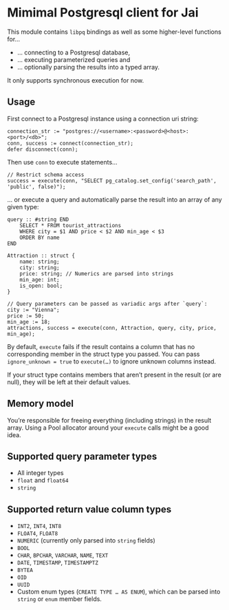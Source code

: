 # Mimimal Postgresql client for Jai

This module contains `libpq` bindings as well as some higher-level functions for…
* … connecting to a Postgresql database,
* … executing parameterized queries and
* … optionally parsing the results into a typed array.

It only supports synchronous execution for now.

## Usage

First connect to a Postgresql instance using a connection uri string:

```Jai
connection_str := "postgres://<username>:<password>@<host>:<port>/<db>";
conn, success := connect(connection_str);
defer disconnect(conn);
```

Then use `conn` to execute statements…

```Jai
// Restrict schema access
success = execute(conn, "SELECT pg_catalog.set_config('search_path', 'public', false)");
```

… or execute a query and automatically parse the result into an array of any given type:

```Jai 
query :: #string END
	SELECT * FROM tourist_attractions
	WHERE city = $1 AND price < $2 AND min_age < $3
	ORDER BY name
END

Attraction :: struct {
	name: string;
	city: string;
	price: string; // Numerics are parsed into strings
	min_age: int;
	is_open: bool;
}

// Query parameters can be passed as variadic args after `query`:
city := "Vienna";
price := 50;
min_age := 18;
attractions, success = execute(conn, Attraction, query, city, price, min_age);
```

By default, `execute` fails if the result contains a column that has no corresponding member in the struct type you passed.
You can pass `ignore_unknown = true` to `execute(…)` to ignore unknown columns instead.

If your struct type contains members that aren’t present in the result (or are null), they will be left at their default values.

## Memory model

You’re responsible for freeing everything (including strings) in the result array.
Using a Pool allocator around your `execute` calls might be a good idea.

## Supported query parameter types

* All integer types
* `float` and `float64`
* `string`

## Supported return value column types

* `INT2`, `INT4`, `INT8`
* `FLOAT4`, `FLOAT8`
* `NUMERIC` (currently only parsed into `string` fields)
* `BOOL`
* `CHAR`, `BPCHAR`, `VARCHAR`, `NAME`, `TEXT`
* `DATE`, `TIMESTAMP`, `TIMESTAMPTZ`
* `BYTEA`
* `OID`
* `UUID`
* Custom enum types (`CREATE TYPE … AS ENUM`), which can be parsed into `string` or `enum` member fields.
